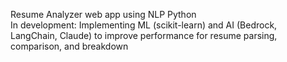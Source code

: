 Resume Analyzer web app using NLP Python <br />
In development: Implementing ML (scikit-learn) and AI (Bedrock, LangChain, Claude) to improve performance for resume parsing, comparison, and breakdown
